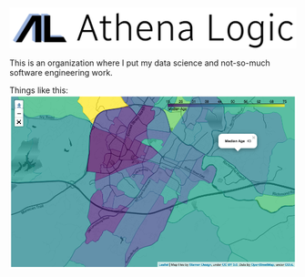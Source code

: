 ![Athena Logic](assets/title-withlogo.png)

This is an organization where I put my data science and not-so-much software engineering work.

Things like this:
![demo](assets/cville-interactive-screenshot.png)